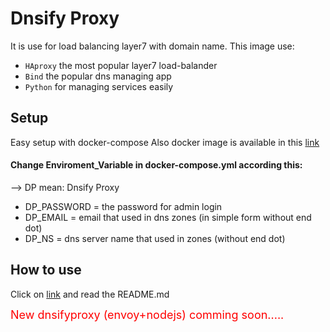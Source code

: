 # Dnsify Proxy
It is use for load balancing layer7 with domain name.
This image use:
 - <code>HAproxy</code> the most popular layer7 load-balander
 - <code>Bind</code> the popular dns managing app
 - <code>Python</code> for managing services easily
## Setup
 Easy setup with docker-compose
 Also docker image is available in this <a href="https://hub.docker.com/repository/docker/sajadsadra/dnsify_proxy">link</a>
#### Change Enviroment_Variable in docker-compose.yml according this:
--> DP mean: Dnsify Proxy
 - DP_PASSWORD = the password for admin login
 - DP_EMAIL = email that used in dns zones (in simple form without end dot)
 - DP_NS = dns server name that used in zones (without end dot)
 
 ## How to use
 Click on <a href="https://github.com/sajad-sadra/dnsifyproxy/blob/master/dockerImage/panel_API/README.md">link</a> and read the README.md

<font color="red" size=4> New dnsifyproxy (envoy+nodejs) comming soon..... </font>
